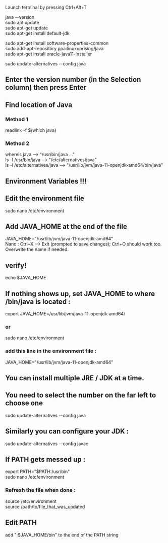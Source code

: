 Launch terminal by pressing Ctrl+Alt+T  

java --version  
sudo apt update  
sudo apt-get update  
sudo apt-get install default-jdk  
  
sudo apt-get install software-properties-common  
sudo add-apt-repository ppa:linuxuprising/java  
sudo apt-get install oracle-java11-installer  
  
sudo update-alternatives --config java  
## Enter the version number (in the Selection column) then press Enter  
  
## Find location of Java 
### Method 1
readlink -f $(which java)  
### Method 2
whereis java  --> "/usr/bin/java  ..."  
ls -l /usr/bin/java  --> "/etc/alternatives/java"  
ls -l /etc/alternatives/java  --> "/usr/lib/jvm/java-11-openjdk-amd64/bin/java"  

## Environment Variables !!!
## Edit the environment file   
sudo nano /etc/environment  
## Add JAVA_HOME at the end of the file  
JAVA_HOME="/usr/lib/jvm/java-11-openjdk-amd64"  
Nano : Ctrl+X --> Exit (prompted to save changes); Ctrl+O should work too. Overwrite the name if needed.  
## verify!  
echo $JAVA_HOME  
## If nothing shows up, set JAVA_HOME to where /bin/java is located :
export JAVA_HOME=/usr/lib/jvm/java-11-openjdk-amd64/  
### or
sudo nano /etc/environment  
### add this line in the environment file : 
JAVA_HOME="/usr/lib/jvm/java-11-openjdk-amd64"  

## You can install multiple JRE / JDK at a time. 
## You need to select the number on the far left to choose one
sudo update-alternatives --config java   
## Similarly you can configure your JDK :
sudo update-alternatives --config javac     

## If PATH gets messed up : 
export PATH="$PATH:/usr/bin"  
sudo nano /etc/environment  
### Refresh the file when done : 
source /etc/environment  
source /path/to/file_that_was_updated  

## Edit PATH 
add ":$JAVA_HOME/bin" to the end of the PATH string  
